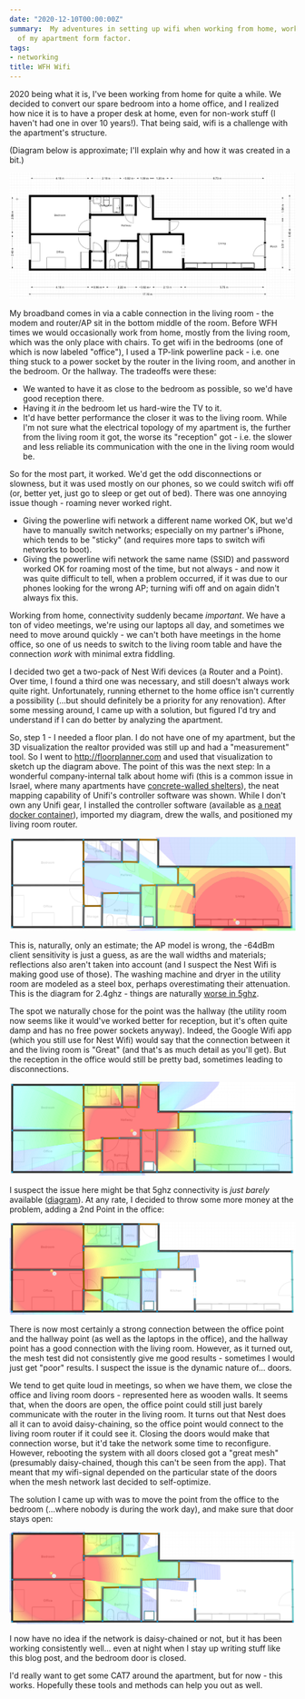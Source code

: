 ```yaml
---
date: "2020-12-10T00:00:00Z"
summary:  My adventures in setting up wifi when working from home, working around limitations
  of my apartment form factor.
tags:
- networking
title: WFH Wifi
---
```


2020 being what it is, I've been working from home for quite a while. We decided to convert our spare bedroom into a home office, and I realized how nice it is to have a proper desk at home, even for non-work stuff (I haven't had one in over 10 years!). That being said, wifi is a challenge with the apartment's structure.

(Diagram below is approximate; I'll explain why and how it was created in a bit.)

![Apartment diagram](/assets/images/2020/12/wfh-wifi/base.png)

My broadband comes in via a cable connection in the living room - the modem and router/AP sit in the bottom middle of the room. Before WFH times we would occasionally work from home, mostly from the living room, which was the only place with chairs. To get wifi in the bedrooms (one of which is now labeled "office"), I used a TP-link powerline pack - i.e. one thing stuck to a power socket by the router in the living room, and another in the bedroom. Or the hallway. The tradeoffs were these:

* We wanted to have it as close to the bedroom as possible, so we'd have good reception there.
* Having it *in* the bedroom let us hard-wire the TV to it.
* It'd have better performance the closer it was to the living room. While I'm not sure what the electrical topology of my apartment is, the further from the living room it got, the worse its "reception" got - i.e. the slower and less reliable its communication with the one in the living room would be.

So for the most part, it worked. We'd get the odd disconnections or slowness, but it was used mostly on our phones, so we could switch wifi off (or, better yet, just go to sleep or get out of bed). There was one annoying issue though - roaming never worked right.

* Giving the powerline wifi network a different name worked OK, but we'd have to manually switch networks; especially on my partner's iPhone, which tends to be "sticky" (and requires more taps to switch wifi networks to boot).
* Giving the powerline wifi network the same name (SSID) and password worked OK for roaming most of the time, but not always - and now it was quite difficult to tell, when a problem occurred, if it was due to our phones looking for the wrong AP; turning wifi off and on again didn't always fix this.

Working from home, connectivity suddenly became *important*. We have a ton of video meetings, we're using our laptops all day, and sometimes we need to move around quickly - we can't both have meetings in the home office, so one of us needs to switch to the living room table and have the connection *work* with minimal extra fiddling.

I decided two get a two-pack of Nest Wifi devices (a Router and a Point). Over time, I found a third one was necessary, and still doesn't always work quite right. Unfortunately, running ethernet to the home office isn't currently a possibility (...but should definitely be a priority for any renovation). After some messing around, I came up with a solution, but figured I'd try and understand if I can do better by analyzing the apartment.

So, step 1 - I needed a floor plan. I do not have one of my apartment, but the 3D visualization the realtor provided was still up and had a "measurement" tool. So I went to http://floorplanner.com and used that visualization to sketch up the diagram above. The point of this was the next step: In a wonderful company-internal talk about home wifi (this is a common issue in Israel, where many apartments have [concrete-walled shelters](https://en.wikipedia.org/wiki/Merkhav_Mugan)), the neat mapping capability of Unifi's controller software was shown. While I don't own any Unifi gear, I installed the controller software (available as [a neat docker container](https://docs.linuxserver.io/images/docker-unifi-controller)), imported my diagram, drew the walls, and positioned my living room router.

[![Living room][livingroom-2g]][livingroom-2g]

[livingroom-2g]: /assets/images/2020/12/wfh-wifi/livingroom-2g-64dBm.png
[livingroom-5g]: /assets/images/2020/12/wfh-wifi/livingroom-5g-64dBm.png
[hallway-2g]: /assets/images/2020/12/wfh-wifi/hallway-2g-60dBm.png
[hallway-5g]: /assets/images/2020/12/wfh-wifi/hallway-5g-60dBm.png
[office-2g]: /assets/images/2020/12/wfh-wifi/office-2g-60dBm.png
[office-5g]: /assets/images/2020/12/wfh-wifi/office-5g-60dBm.png
[bedroom-opendoor-2g]: /assets/images/2020/12/wfh-wifi/bedroom-opendoor-2g-60dBm.png
[bedroom-opendoor-5g]: /assets/images/2020/12/wfh-wifi/bedroom-opendoor-5g-60dBm.png

This is, naturally, only an estimate; the AP model is wrong, the -64dBm client sensitivity is just a guess, as are the wall widths and materials; reflections also aren't taken into account (and I suspect the Nest Wifi is making good use of those). The washing machine and dryer in the utility room are modeled as a steel box, perhaps overestimating their attenuation. This is the diagram for 2.4ghz - things are naturally [worse in 5ghz][livingroom-5g].

The spot we naturally chose for the point was the hallway (the utility room now seems like it would've worked better for reception, but it's often quite damp and has no free power sockets anyway). Indeed, the Google Wifi app (which you still use for Nest Wifi) would say that the connection between it and the living room is "Great" (and that's as much detail as you'll get). But the reception in the office would still be pretty bad, sometimes leading to disconnections.

[![Hallway][hallway-2g]][hallway-2g]

I suspect the issue here might be that 5ghz connectivity is *just barely* available ([diagram][hallway-5g]). At any rate, I decided to throw some more money at the problem, adding a 2nd Point in the office:

[![Office][office-2g]][office-2g]

There is now most certainly a strong connection between the office point and the hallway point (as well as the laptops in the office), and the hallway point has a good connection with the living room. However, as it turned out, the mesh test did not consistently give me good results - sometimes I would just get "poor" results. I suspect the issue is the dynamic nature of... doors.

We tend to get quite loud in meetings, so when we have them, we close the office and living room doors - represented here as wooden walls. It seems that, when the doors are open, the office point could still just barely communicate with the router in the living room. It turns out that Nest does all it can to avoid daisy-chaining, so the office point would connect to the living room router if it could see it. Closing the doors would make that connection worse, but it'd take the network some time to reconfigure. However, rebooting the system with all doors closed got a "great mesh" (presumably daisy-chained, though this can't be seen from the app). That meant that my wifi-signal depended on the particular state of the doors when the mesh network last decided to self-optimize.

The solution I came up with was to move the point from the office to the bedroom (...where nobody is during the work day), and make sure that door stays open:

[![Bedroom with open door][bedroom-opendoor-2g]][office-2g]

I now have no idea if the network is daisy-chained or not, but it has been working consistently well... even at night when I stay up writing stuff like this blog post, and the bedroom door is closed.

I'd really want to get some CAT7 around the apartment, but for now - this works. Hopefully these tools and methods can help you out as well.